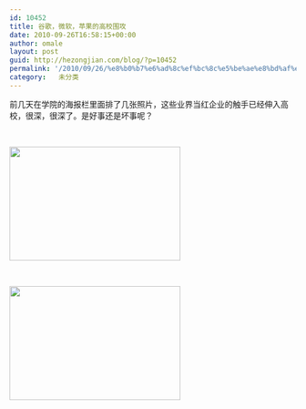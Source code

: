 ```yaml
---
id: 10452
title: 谷歌，微软，苹果的高校围攻
date: 2010-09-26T16:58:15+00:00
author: omale
layout: post
guid: http://hezongjian.com/blog/?p=10452
permalink: '/2010/09/26/%e8%b0%b7%e6%ad%8c%ef%bc%8c%e5%be%ae%e8%bd%af%ef%bc%8c%e8%8b%b9%e6%9e%9c%e7%9a%84%e9%ab%98%e6%a0%a1%e5%9b%b4%e6%94%bb/'
category:   未分类  
---
```

前几天在学院的海报栏里面排了几张照片，这些业界当红企业的触手已经伸入高校，很深，很深了。是好事还是坏事呢？

&nbsp;

[<img alt="" class="aligncenter size-medium wp-image-10454" height="200" src="/uploads/2010/09/Google-Apple-300x200.jpg" title="Google Apple" width="300"  />](/uploads/2010/09/Google-Apple.jpg)

&nbsp;

[<img alt="" class="aligncenter size-medium wp-image-10455" height="200" src="/uploads/2010/09/google-MS-300x200.jpg" title="google MS" width="300"  />](/uploads/2010/09/google-MS.jpg)